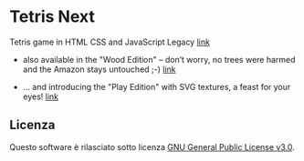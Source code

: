 # Tetris Next
Tetris game in HTML CSS and JavaScript Legacy
[link](https://albertonellifun.github.io/tetris-next/TETRIS-NEXT.html)

- also available in the "Wood Edition" – don’t worry, no trees were harmed and the Amazon stays untouched ;-)
[link](https://albertonellifun.github.io/tetris-next/TETRIS-WOOD.html)

- ... and introducing the "Play Edition" with SVG textures, a feast for your eyes!
[link](https://albertonellifun.github.io/tetris-next/TETRIS-PLAY.html)


## Licenza

Questo software è rilasciato sotto licenza [GNU General Public License v3.0](https://www.gnu.org/licenses/gpl-3.0.html).

